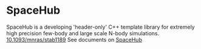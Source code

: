 # SpaceHub

SpaceHub is a developing 'header-only' C++ template library for extremely high precision few-body and large scale N-body simulations.
[10.1093/mnras/stab1189](https://ui.adsabs.harvard.edu/abs/2021MNRAS.505.1053W/abstract)
See documents on [SpaceHub](https://yihanwangastro.github.io/SpaceHubWeb/)
